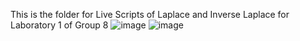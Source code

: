 This is the folder for Live Scripts of Laplace and Inverse Laplace for Laboratory 1 of Group 8
![image](https://github.com/icecreamperson/CSE_Laplace-InverseLaplace_MEXE-3201_Group8_2024/assets/157558526/a335912c-6e26-447a-b69c-93fc246ecd10)
![image](https://github.com/icecreamperson/CSE_Laplace-InverseLaplace_MEXE-3201_Group8_2024/assets/157558526/72c6bfd6-e44a-4bd8-ad81-5940a6375f16)
